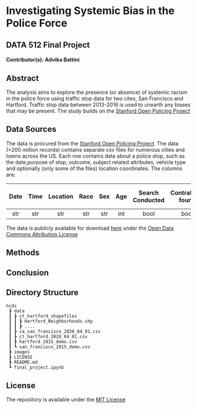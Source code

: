 # Investigating Systemic Bias in the Police Force 
## DATA 512 Final Project

#### Contributor(s): Advika Battini

## Abstract
The analysis aims to explore the presence (or absence) of systemic racism in the police force using traffic stop data for two cites, San Francisco and Hartford. Traffic stop data between 2013-2016 is used to unearth any biases that may be present. The study builds on the [Stanford Open Policing Project](https://openpolicing.stanford.edu/)

## Data Sources
The data is procured from the [Stanford Open Policing Project](https://openpolicing.stanford.edu/). The data (>200 million records) contains separate csv files for numerous cities and towns across the US. Each row contains data about a police stop, such as the date,purpose of stop, outcome, subject related attributes, vehicle type and optionally (only some of the files) location coordinates. The columns are:

| Date | Time  | Location  | Race | Sex  | Age  | Search Conducted  | Contraband found  | Reason for Stop  | Arrest Made  |
|  :-: |  :-:  |    :-:    |  :-: | :-:  | :-:  |         :-:       |         :-:       |        :-:       |      :-:     |
|  str | str   |    str    |  str | str  | int  |         bool      |         bool      |        str       |      bool    |

The data is publicly available for download [here](https://openpolicing.stanford.edu/data/) under the [Open Data Commons Attribution License](https://opendatacommons.org/licenses/by/summary/)

## Methods

## Conclusion

## Directory Structure
```
hcds
 ┣ data
 ┃ ┣ ct_hartford_shapefiles
 ┃ ┃ ┣ Hartford_Neighborhoods.shp
 ┃ ┃ ┣ ....
 ┃ ┣ ca_san_francisco_2020_04_01.csv
 ┃ ┣ ct_hartford_2020_04_01.csv
 ┃ ┣ hartford_2015_demo.csv
 ┃ ┗ san_francisco_2015_demo.csv
 ┣ images
 ┣ LICENSE
 ┣ README.md
 ┗ final_project.ipynb
```

## License
The repository is available under the [MIT License](LICENSE)
